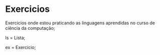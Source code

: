 # Exercicios
Exercicios onde estou praticando as linguagens aprendidas no curso de ciência da computação;

ls = Lista;

ex = Exercicio;
